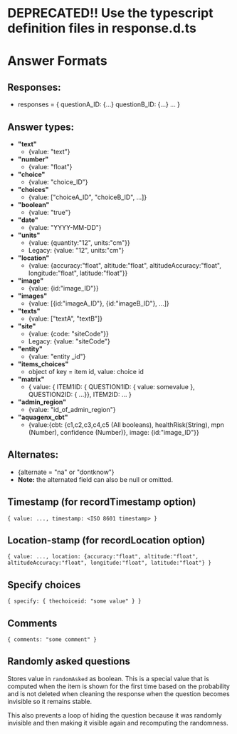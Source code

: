 # DEPRECATED!! Use the typescript definition files in response.d.ts

# Answer Formats

## Responses:
* responses = {
    questionA_ID: {...}
    questionB_ID: {...}
    ...
}

## Answer types:
* **"text"**
    - {value: "text"}
* **"number"**
    - {value: "float"}
* **"choice"**
    - {value: "choice_ID"}
* **"choices"**
    - {value: ["choiceA_ID", "choiceB_ID", ...]}
* **"boolean"**
    - {value: "true"}
* **"date"**
    - {value: "YYYY-MM-DD"}
* **"units"**
    - {value: {quantity:"12", units:"cm"}}
    - Legacy: {value: "12", units:"cm"}
* **"location"**
    - {value: {accuracy:"float", altitude:"float", altitudeAccuracy:"float", longitude:"float", latitude:"float"}}
* **"image"**
    - {value: {id:"image_ID"}}
* **"images"**
    - {value: [{id:"imageA_ID"}, {id:"imageB_ID"}, ...]}
* **"texts"**
    - {value: ["textA", "textB"]}
* **"site"**
    -  {value: {code: "siteCode"}}
    - Legacy: {value: "siteCode"}
* **"entity"** 
    - {value: "entity _id"}
* **"items_choices"**
    - object of key = item id, value: choice id
* **"matrix"**
    - { value: { ITEM1ID: { QUESTION1ID: { value: somevalue }, QUESTION2ID: { ...}}, ITEM2ID: ... }
* **"admin_region"**
    - {value: "id_of_admin_region"}
* **"aquagenx_cbt"**
    - {value:{cbt: {c1,c2,c3,c4,c5 (All booleans), healthRisk(String), mpn (Number), confidence (Number)}, image: {id:"image_ID"}}

## Alternates:
* {alternate = "na" or "dontknow"}
* **Note:** the alternated field can also be null or omitted.

## Timestamp (for recordTimestamp option)
`{ value: ..., timestamp: <ISO 8601 timestamp> }`

## Location-stamp (for recordLocation option)
`{ value: ..., location: {accuracy:"float", altitude:"float", altitudeAccuracy:"float", longitude:"float", latitude:"float"} }`

## Specify choices

`{ specify: { thechoiceid: "some value" } }`

## Comments
`{ comments: "some comment" }`

## Randomly asked questions

Stores value in `randomAsked` as boolean. This is a special value that is computed when the item is shown for the first time
based on the probability and is not deleted when cleaning the response when the question becomes invisible so it remains stable.

This also prevents a loop of hiding the question because it was randomly invisible and then making it visible again and recomputing
the randomness.
